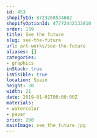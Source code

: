 ```yaml
---
id: 453
shopifyId: 8723268534602
shopifyOptionId: 47772442132810
order: 139
title: See the future
slug: see-the-future
url: art-works/see-the-future
aliases: []
categories:
- graphics
inStock: true
isVisible: true
location: Spain
height: 30
width: 21
date: 2019-01-01T00:00:00Z
materials:
- watercolor
- paper
price: 200
mainImage: see_the_future.jpg
---
```


